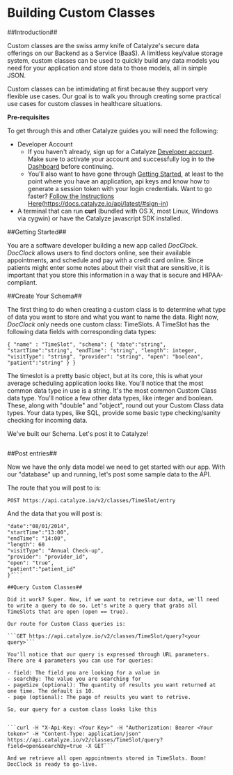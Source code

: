 # Building Custom Classes #

##Introduction##

Custom classes are the swiss army knife of Catalyze's secure data offerings on our Backend as a Service (BaaS). A limitless key/value storage system, custom classes can be used to quickly build any data models you need for your application and store data to those models, all in simple JSON. 

Custom classes can be intimidating at first because they support very flexible use cases. Our goal is to walk you through creating some practical use cases for custom classes in healthcare situations. 

**Pre-requisites**

To get through this and other Catalyze guides you will need the following:

- Developer Account
    * If you haven't already, sign up for a Catalyze [Developer account](https://dashboard.catalyze.io). Make sure to activate your account and successfully log in to the [Dashboard](https://dashboard.catalyze.io) before continuing.
    * You'll also want to have gone through [Getting Started](https://docs.catalyze.io/guides/api/latest/getting_started/README.html), at least to the point where  you have an application, api keys and know how to generate a session token with your login credentials. Want to go faster? [Follow the Instructions Here]()(https://docs.catalyze.io/api/latest/#sign-in)
- A terminal that can run **curl** (bundled with OS X, most Linux, Windows via cygwin) or have the Catalyze javascript SDK installed.

##Getting Started##

You are a software developer building a new app called _DocClock_. _DocClock_ allows users to find doctors online, see their available appointments, and schedule and pay with a credit card online. Since patients might enter some notes about their visit that are sensitive, it is important that you store this information in a way that is secure and HIPAA-compliant.

##Create Your Schema##

The first thing to do when creating a custom class is to determine what type of data you want to store and what you want to name the data. Right now, *DocClock* only needs one custom class: TimeSlots. A TimeSlot has the following data fields with corresponding data types:

`{
	"name" : "TimeSlot",
	"schema": {
	"date":"string",
	"startTime":"string",
	"endTime": "string",
	"length": integer,
	"visitType": "string",
	"provider": "string",
	"open": "boolean",
	"patient":"string"
	}
}`

The timeslot is a pretty basic object, but at its core, this is what your average scheduling application looks like. You'll notice that the most common data type in use is a string. It's the most common Custom Class data type. You'll notice a few other data types, like integer and boolean. These, along with "double" and "object", round out your Custom Class data types. Your data types, like SQL, provide some basic type checking/sanity checking for incoming data. 

We've built our Schema. Let's post it to Catalyze!

```curl -H "X-Api-Key: <Your Key>" -H "Authorization: Bearer <Your Token>" -H "Content-Type: application/json" https://api.catalyze.io/v2/classes -X POST -d '{"name":"TimeSlot”,”phi":false,"editable":true,"schema":{"date":"string","startTime":"string","endTime":"string","length":"integer","visitType":"string","provider":"string","open":"boolean","patient":"string”}}’
```

##Post entries##

Now we have the only data model we need to get started with our app. With our "database" up and running, let's post some sample data to the API.

The route that you will post to is:

```POST https://api.catalyze.io/v2/classes/TimeSlot/entry```

And the data that you will post is:

```curl -H "X-Api-Key: <Your Key>" -H "Authorization: Bearer <Your token>" -H "Content-Type: application/json" https://api.catalyze.io/v2/classes/TimeSlot/entry -X POST -d ‘{
"date":"08/01/2014",
"startTime":"13:00",
"endTime": "14:00",
"length": 60
"visitType": "Annual Check-up",
"provider": "provider_id",
"open": "true",
"patient":"patient_id"
}’```

##Query Custom Classes##

Did it work? Super. Now, if we want to retrieve our data, we'll need to write a query to do so. Let's write a query that grabs all TimeSlots that are open (open == true). 

Our route for Custom Class queries is: 

```GET https://api.catalyze.io/v2/classes/TimeSlot/query?<your query>```

You'll notice that our query is expressed through URL parameters. There are 4 parameters you can use for queries:

- field: The field you are looking for a value in
- searchBy: The value you are searching for
- pageSize (optional): The quantity of results you want returned at one time. The default is 10.
- page (optional): The page of results you want to retrive.

So, our query for a custom class looks like this


```curl -H "X-Api-Key: <Your Key>" -H "Authorization: Bearer <Your token>" -H "Content-Type: application/json" https://api.catalyze.io/v2/classes/TimeSlot/query?field=open&searchBy=true -X GET```

And we retrieve all open appointments stored in TimeSlots. Boom! DocClock is ready to go-live.






